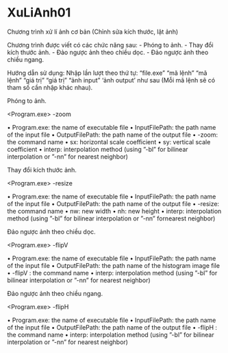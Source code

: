 # XuLiAnh01
Chương trình xử lí ảnh cơ bản (Chỉnh sửa kích thước, lật ảnh)

Chương trình được viết có các chức năng sau:
		- Phóng to ảnh.
		- Thay đổi kích thước ảnh.
		- Đảo ngược ảnh theo chiều dọc.
		- Đảo ngược ảnh theo chiều ngang.
  

Hướng dẫn sử dụng: Nhập lần lượt theo thứ tự: “file.exe” “mã lệnh” “mã lệnh” “giá trị” “giá trị” “ảnh input” ‘ảnh output’  như sau (Mỗi mã lệnh sẽ có tham số cần nhập khác nhau).

Phóng to ảnh.

<Program.exe> -zoom <interp> <sx> <sy> <InputFilePath> <OutputFilePath>

• Program.exe: the name of executable file
• InputFilePath: the path name of the input file
• OutputFilePath: the path name of the output file
• -zoom: the command name
• sx: horizontal scale coefficient
• sy: vertical scale coefficient
• interp: interpolation method (using ”-bl” for bilinear interpolation or ”-nn” for nearest neighbor)

Thay đổi kích thước ảnh.

<Program.exe> -resize <interp> <nw> <nh> <InputFilePath> <OutputFilePath>

• Program.exe: the name of executable file
• InputFilePath: the path name of the input file
• OutputFilePath: the path name of the output file
• -resize: the command name
• nw: new width
• nh: new height
• interp: interpolation method (using ”-bl” for bilinear interpolation or ”-nn” fornearest neighbor)

Đảo ngược ảnh theo chiều dọc.

<Program.exe> -flipV <interp> <InputFilePath> <OutputFilePath>

• Program.exe: the name of executable file
• InputFilePath: the path name of the input file
• OutputFilePath: the path name of the histogram image file
• -flipV : the command name
• interp: interpolation method (using ”-bl” for bilinear interpolation or ”-nn” for nearest neighbor)

Đảo ngược ảnh theo chiều ngang.

<Program.exe> -flipH <interp> <InputFilePath> <OutputFilePath>

• Program.exe: the name of executable file
• InputFilePath: the path name of the input file
• OutputFilePath: the path name of the output file
• -flipH : the command name
• interp: interpolation method (using ”-bl” for bilinear interpolation or ”-nn” for nearest neighbor) 



